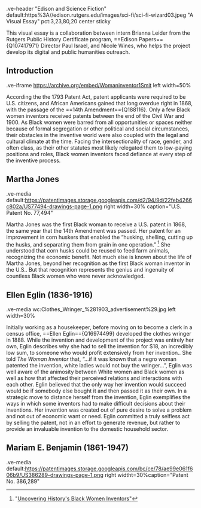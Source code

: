 .ve-header "Edison and Science Fiction" default:https%3A//edison.rutgers.edu/images/sci-fi/sci-fi-wizard03.jpeg "A Visual Essay" pct:3,23,80,20 center sticky

This visual essay is a collaboration between intern Brianna Leider from the Rutgers Public History Certificate program, ==Edison Papers=={Q107417971} Director Paul Israel, and Nicole Wines, who helps the project develop its digital and public humanities outreach.

## Introduction

.ve-iframe https://archive.org/embed/Womaninventor1Smit left width=50%

According the the 1793 Patent Act, patent applicants were required to be U.S. citizens, and African Americans gained that long overdue right in 1868, with the passage of the ==14th Amendment=={Q188116}. Only a few Black women inventors received patents between the end of the Civil War and 1900. As Black women were barred from all opportunities or spaces neither because of formal segregation or other political and social circumstances, their obstacles in the inventive world were also coupled with the legal and cultural climate at the time. Facing the intersectionality of race, gender, and often class, as their other statutes most likely relegated them to low-paying positions and roles, Black women inventors faced defiance at every step of the inventive process.

## Martha Jones

.ve-media default:https://patentimages.storage.googleapis.com/d2/94/9d/22feb4266c802a/US77494-drawings-page-1.png right width=30% caption="U.S. Patent No. 77,494"

Martha Jones was the first Black woman to receive a U.S. patent in 1868, the same year that the 14th Amendment was passed. Her patent for an improvement in corn huskers that enabled the “husking, shelling, cutting up the husks, and separating them from grain in one operation.” [^1]  She understood that corn husks could be reused to feed farm animals, recognizing the economic benefit. Not much else is known about the life of Martha Jones, beyond her recognition as the first Black woman inventor in the U.S.. But that recognition represents the genius and ingenuity of countless Black women who were never acknowledged.

## Ellen Eglin (1836-1916)

.ve-media wc:Clothes_Wringer_%281903_advertisement%29.jpg left width=30%

Initially working as a housekeeper, before moving on to become a clerk in a census office, ==Ellen Eglin=={Q16974499} developed the clothes wringer in 1888. While the invention and development of the project was entirely her own, Eglin describes why she had to sell the invention for $18, an incredibly low sum, to someone who would profit extensively from her invention.. She told *The Woman Inventor* that, “...if it was known that a negro woman patented the invention, white ladies would not buy the wringer…”, Eglin was well aware of the animosity between White women and Black women as well as how that affected their perceived relations and interactions with each other. Eglin believed that the only way her invention would succeed would be if somebody else bought it and then passed it as their own. In a strategic move to distance herself from the invention, Eglin exemplifies the ways in which some inventors had to make difficult decisions about their inventions. Her invention was created out of pure desire to solve a problem and not out of economic want or need. Eglin committed a truly selfless act by selling the patent, not in an effort to generate revenue, but rather to provide an invaluable invention to the domestic household sector.

## Mariam E. Benjamin (1861-1947)

.ve-media default:https://patentimages.storage.googleapis.com/bc/ce/78/ae99e061f606b9/US386289-drawings-page-1.png right widtht=30%caption="Patent No. 386,289"


[^1]:"[Uncovering History's Black Women Inventors"](https://2014-2017.commerce.gov/news/blog/2014/02/uncovering-historys-black-women-inventors.html)